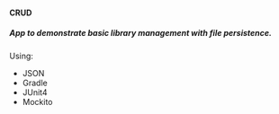 #### CRUD 
##### App to demonstrate basic library management with file persistence.
Using:
- JSON
- Gradle
- JUnit4
- Mockito